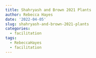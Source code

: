 ```yaml
---
title: Shahryash and Brown 2021 Plants
author: Rebecca Hayes
date: '2022-04-05'
slug: shahryash-and-brown-2021-plants
categories:
  - facilitation
tags:
  - RebeccaHayes
  - facilitation
---
```

